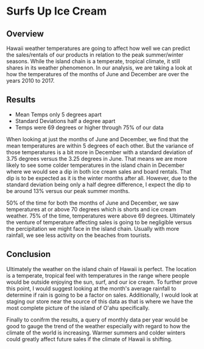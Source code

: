# Surfs Up Ice Cream

## Overview
Hawaii weather temperatures are going to affect how well we can predict the sales/rentals of our products in relation to the peak summer/winter seasons. While the island chain is a temperate, tropical climate, it still shares in its weather phenomenon. In our analysis, we are taking a look at how the temperatures of the months of June and December are over the years 2010 to 2017.

## Results
- Mean Temps only 5 degrees apart
- Standard Deviations half a degree apart
- Temps were 69 degrees or higher through 75% of our data


When looking at just the months of June and December, we find that the mean temperatures are within 5 degrees of each other. But the variance of those temperatures is a bit more in December with a standard deviation of 3.75 degrees versus the 3.25 degrees in June. That means we are more likely to see some colder temperatures in the island chain in December where we would see a dip in both ice cream sales and board rentals. That dip is to be expected as it is the winter months after all. However, due to the standard deviation being only a half degree difference, I expect the dip to be around 13% versus our peak summer months.

50% of the time for both the months of June and December, we saw temperatures at or above 70 degrees which is shorts and ice cream weather. 75% of the time, temperatures were above 69 degrees. Ultimately the venture of temperature affecting sales is going to be negligible versus the percipitation we might face in the island chain. Usually with more rainfall, we see less activity on the beaches from tourists.

## Conclusion
Ultimately the weather on the island chain of Hawaii is perfect. The location is a temperate, tropical feel with temperatures in the range where people would be outside enjoying the sun, surf, and our ice cream. To further prove this point, I would suggest looking at the month's average rainfall to determine if rain is going to be a factor on sales. Additionally, I would look at staging our store near the source of this data as that is where we have the most complete picture of the island of O'ahu specifically.

Finally to conifrm the results, a query of monthly data per year would be good to gauge the trend of the weather especially with regard to how the climate of the world is increasing. Warmer summers and colder winters could greatly affect future sales if the climate of Hawaii is shifting.
